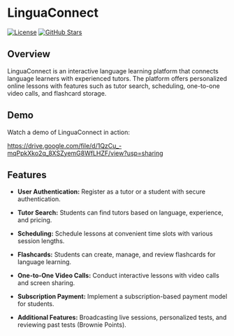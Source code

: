 # LinguaConnect

[![License](https://img.shields.io/badge/license-MIT-blue.svg)](https://opensource.org/licenses/MIT)
[![GitHub Stars](https://img.shields.io/github/stars/your-username/linguaconnect.svg)](https://github.com/your-username/linguaconnect/stargazers)

## Overview

LinguaConnect is an interactive language learning platform that connects language learners with experienced tutors. The platform offers personalized online lessons with features such as tutor search, scheduling, one-to-one video calls, and flashcard storage.

## Demo

Watch a demo of LinguaConnect in action:

https://drive.google.com/file/d/1QzCu_-mqPpkXko2q_8XSZyemG8WfLHZF/view?usp=sharing

## Features

- **User Authentication:** Register as a tutor or a student with secure authentication.

- **Tutor Search:** Students can find tutors based on language, experience, and pricing.

- **Scheduling:** Schedule lessons at convenient time slots with various session lengths.

- **Flashcards:** Students can create, manage, and review flashcards for language learning.

- **One-to-One Video Calls:** Conduct interactive lessons with video calls and screen sharing.

- **Subscription Payment:** Implement a subscription-based payment model for students.

- **Additional Features:** Broadcasting live sessions, personalized tests, and reviewing past tests (Brownie Points).
